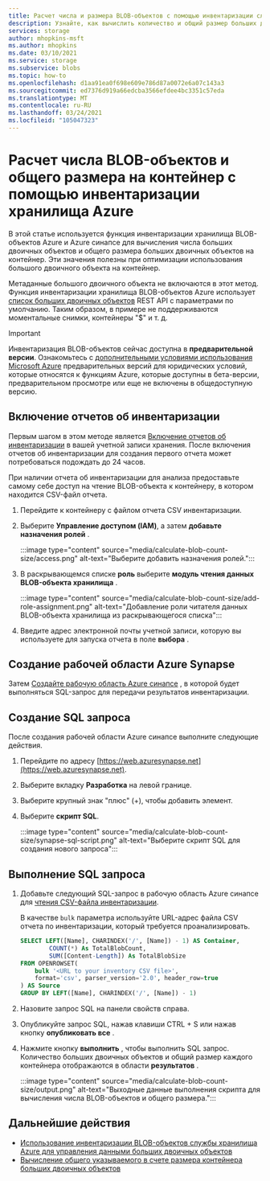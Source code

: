 ```yaml
---
title: Расчет числа и размера BLOB-объектов с помощью инвентаризации службы хранилища Azure
description: Узнайте, как вычислить количество и общий размер больших двоичных объектов на контейнер.
services: storage
author: mhopkins-msft
ms.author: mhopkins
ms.date: 03/10/2021
ms.service: storage
ms.subservice: blobs
ms.topic: how-to
ms.openlocfilehash: d1aa91ea0f698e609e786d87a0072e6a07c143a3
ms.sourcegitcommit: ed7376d919a66edcba3566efdee4bc3351c57eda
ms.translationtype: MT
ms.contentlocale: ru-RU
ms.lasthandoff: 03/24/2021
ms.locfileid: "105047323"
---
```

# <a name="calculate-blob-count-and-total-size-per-container-using-azure-storage-inventory"></a>Расчет числа BLOB-объектов и общего размера на контейнер с помощью инвентаризации хранилища Azure

В этой статье используется функция инвентаризации хранилища BLOB-объектов Azure и Azure синапсе для вычисления числа больших двоичных объектов и общего размера больших двоичных объектов на контейнер. Эти значения полезны при оптимизации использования большого двоичного объекта на контейнер.

Метаданные большого двоичного объекта не включаются в этот метод. Функция инвентаризации хранилища BLOB-объектов Azure использует [список больших двоичных объектов](/rest/api/storageservices/list-blobs) REST API с параметрами по умолчанию. Таким образом, в примере не поддерживаются моментальные снимки, контейнеры "$" и т. д.

> [!IMPORTANT]
> Инвентаризация BLOB-объектов сейчас доступна в **предварительной версии**. Ознакомьтесь с [дополнительными условиями использования Microsoft Azure](https://azure.microsoft.com/support/legal/preview-supplemental-terms/) предварительных версий для юридических условий, которые относятся к функциям Azure, которые доступны в бета-версии, предварительном просмотре или еще не включены в общедоступную версию.

## <a name="enable-inventory-reports"></a>Включение отчетов об инвентаризации

Первым шагом в этом методе является [Включение отчетов об инвентаризации](blob-inventory.md#enable-inventory-reports) в вашей учетной записи хранения. После включения отчетов об инвентаризации для создания первого отчета может потребоваться подождать до 24 часов.

При наличии отчета об инвентаризации для анализа предоставьте самому себе доступ на чтение BLOB-объекта к контейнеру, в котором находится CSV-файл отчета.

1. Перейдите к контейнеру с файлом отчета CSV инвентаризации.
1. Выберите **Управление доступом (IAM)**, а затем **добавьте назначения ролей** .

    :::image type="content" source="media/calculate-blob-count-size/access.png" alt-text="Выберите добавить назначения ролей.":::

1. В раскрывающемся списке **роль** выберите **модуль чтения данных BLOB-объекта хранилища** .

    :::image type="content" source="media/calculate-blob-count-size/add-role-assignment.png" alt-text="Добавление роли читателя данных BLOB-объекта хранилища из раскрывающегося списка":::

1. Введите адрес электронной почты учетной записи, которую вы используете для запуска отчета в поле **выбора** .

## <a name="create-an-azure-synapse-workspace"></a>Создание рабочей области Azure Synapse

Затем [Создайте рабочую область Azure синапсе](../../synapse-analytics/get-started-create-workspace.md) , в которой будет выполняться SQL-запрос для передачи результатов инвентаризации.

## <a name="create-the-sql-query"></a>Создание SQL запроса

После создания рабочей области Azure синапсе выполните следующие действия.

1. Перейдите по адресу [https://web.azuresynapse.net](https://web.azuresynapse.net).
1. Выберите вкладку **Разработка** на левой границе.
1. Выберите крупный знак "плюс" (+), чтобы добавить элемент.
1. Выберите **скрипт SQL**.

    :::image type="content" source="media/calculate-blob-count-size/synapse-sql-script.png" alt-text="Выберите скрипт SQL для создания нового запроса":::

## <a name="run-the-sql-query"></a>Выполнение SQL запроса

1. Добавьте следующий SQL-запрос в рабочую область Azure синапсе для [чтения CSV-файла инвентаризации](../../synapse-analytics/sql/query-single-csv-file.md#read-a-csv-file).

    В качестве `bulk` параметра используйте URL-адрес файла CSV отчета по инвентаризации, который требуется проанализировать.

    ```sql
    SELECT LEFT([Name], CHARINDEX('/', [Name]) - 1) AS Container, 
            COUNT(*) As TotalBlobCount,
            SUM([Content-Length]) As TotalBlobSize
    FROM OPENROWSET(
        bulk '<URL to your inventory CSV file>',
        format='csv', parser_version='2.0', header_row=true
    ) AS Source
    GROUP BY LEFT([Name], CHARINDEX('/', [Name]) - 1)
    ```

1. Назовите запрос SQL на панели свойств справа.

1. Опубликуйте запрос SQL, нажав клавиши CTRL + S или нажав кнопку **опубликовать все** .

1. Нажмите кнопку **выполнить** , чтобы выполнить SQL запрос. Количество больших двоичных объектов и общий размер каждого контейнера отображаются в области **результатов** .

    :::image type="content" source="media/calculate-blob-count-size/output.png" alt-text="Выходные данные выполнения скрипта для вычисления числа BLOB-объектов и общего размера.":::

## <a name="next-steps"></a>Дальнейшие действия

- [Использование инвентаризации BLOB-объектов службы хранилища Azure для управления данными больших двоичных объектов](blob-inventory.md)
- [Вычисление общего указываемого в счете размера контейнера больших двоичных объектов](../scripts/storage-blobs-container-calculate-billing-size-powershell.md)